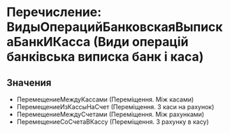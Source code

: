 ﻿# Перечисление: ВидыОперацийБанковскаяВыпискаБанкИКасса (Види операцій банківська виписка банк і каса)

## Значения

- ПеремещениеМеждуКассами (Переміщення. Між касами)
- ПеремещениеИзКассыНаСчет (Переміщення. З каси на рахунок)
- ПеремещениеМеждуСчетами (Переміщення. Між рахунками)
- ПеремещениеСоСчетаВКассу (Переміщення. З рахунку в касу)

